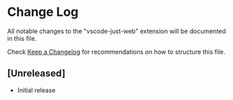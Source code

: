 # Change Log

All notable changes to the "vscode-just-web" extension will be documented in this file.

Check [Keep a Changelog](http://keepachangelog.com/) for recommendations on how to structure this file.

## [Unreleased]

- Initial release